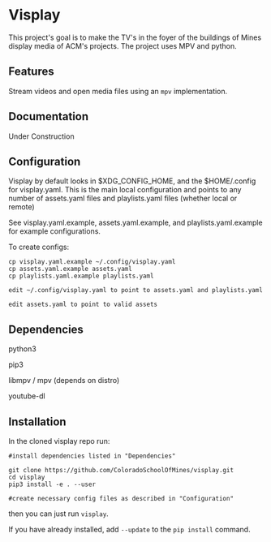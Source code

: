 # Visplay
This project's goal is to make the TV's in the foyer of the buildings of Mines
display media of ACM's projects. The project uses MPV and python.

## Features
Stream videos and open media files using an `mpv` implementation.

## Documentation
Under Construction

## Configuration
Visplay by default looks in $XDG_CONFIG_HOME, and the $HOME/.config for visplay.yaml.
This is the main local configuration and points to any number of assets.yaml files and playlists.yaml files (whether local or remote)

See visplay.yaml.example, assets.yaml.example, and playlists.yaml.example for example configurations.

To create configs:

    cp visplay.yaml.example ~/.config/visplay.yaml
    cp assets.yaml.example assets.yaml
    cp playlists.yaml.example playlists.yaml

    edit ~/.config/visplay.yaml to point to assets.yaml and playlists.yaml

    edit assets.yaml to point to valid assets

## Dependencies

python3

pip3

libmpv / mpv (depends on distro) 

youtube-dl

## Installation
In the cloned visplay repo run:
    
    #install dependencies listed in "Dependencies"

    git clone https://github.com/ColoradoSchoolOfMines/visplay.git
    cd visplay
    pip3 install -e . --user

    #create necessary config files as described in "Configuration"

then you can just run `visplay`.

If you have already installed, add `--update` to the `pip install` command.


